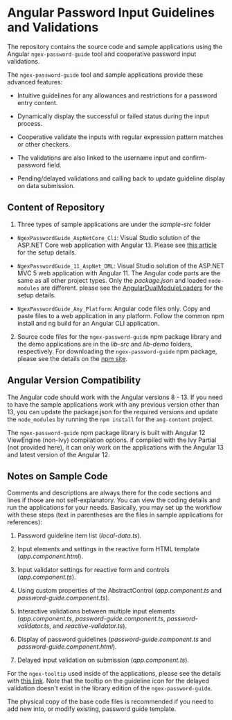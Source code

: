 # Angular Password Input Guidelines and Validations

The repository contains the source code and sample applications using the Angular `ngex-password-guide` tool and cooperative password input validations. 

The `ngex-password-guide` tool and sample applications provide these advanced features:

  - Intuitive guidelines for any allowances and restrictions for a password entry content.

  - Dynamically display the successful or failed status during the input process.

  - Cooperative validate the inputs with regular expression pattern matches or other checkers.

  - The validations are also linked to the username input and confirm-password field. 

  - Pending/delayed validations and calling back to update guideline display on data submission.


## Content of Repository

1. Three types of sample applications are under the *sample-src* folder

  - `NgexPasswordGuide_AspNetCore_Cli`: Visual Studio solution of the ASP.NET Core web application with Angular 13. Please see [this article](https://www.codeproject.com/Articles/1179258/An-Angular-Modal-Dialog-with-Advanced-Functionalit) for the setup details.

  - `NgexPasswordGuide_11_AspNet_DML`: Visual Studio solution of the ASP.NET MVC 5 web application with Angular 11. The Angular code parts are the same as all other project types. Only the *package.json* and loaded `node-modules` are different. please see the [AngularDualModuleLoaders](https://github.com/shenweiliu/AngularDualModuleLoaders) for the setup details.  

  - `NgexPasswordGuide_Any_Platform`: Angular code files only. Copy and paste files to a web application in any platform. Follow the common npm install and ng build for an Angular CLI application. 

2. Source code files for the `ngex-password-guide` npm package library and the demo applications are in the *lib-src* and *lib-demo* folders, respectively. For downloading the `ngex-password-guide` npm package, please see the details on the [npm site](https://www.npmjs.com/package/ngex-password-guide). 


## Angular Version Compatibility

The Angular code should work with the Angular versions 8 - 13. If you need to have the sample applications work with any previous version other than 13, you can update the package.json for the required versions and update the `node_modules` by running the `npm install` for the `ang-content` project. 

The `ngex-password-guide` npm package library is built with Angular 12 ViewEngine (non-Ivy) compilation options. if compiled with the Ivy Partial (not provided here), it can only work on the applications with the Angular 13 and latest version of the Angular 12.


## Notes on Sample Code

Comments and descriptions are always there for the code sections and lines if those are not self-explanatory. You can view the coding details and run the applications for your needs. Basically, you may set up the workflow with these steps (text in parentheses are the files in sample applications for references):

1. Password guideline item list (*local-data.ts*).

2. Input elements and settings in the reactive form HTML template (*app.component.html*).

3. Input validator settings for reactive form and controls (*app.component.ts*).

4. Using custom properties of the AbstractControl (*app.component.ts* and *password-guide.component.ts*).

5. Interactive validations between multiple input elements (*app.component.ts*,  *password-guide.component.ts*, *password-validator.ts*, and *reactive-validator.ts*).

6. Display of password guidelines (*password-guide.component.ts* and *password-guide.component.html*).

7. Delayed input validation on submission (*app.component.ts*).

For the `ngex-tooltip` used inside of the applications, please see the details with [this link](https://github.com/shenweiliu/ngex-tooltip). Note that the tooltip on the guideline icon for the delayed validation doesn't exist in the library edition of the `ngex-password-guide`. 

The physical copy of the base code files is recommended if you need to add new into, or modify existing, password guide template.   


 